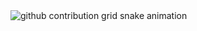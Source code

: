<picture>
  <source media="(prefers-color-scheme: dark)" srcset="https://raw.githubusercontent.com/wuhongyu/wuhongyu/output/github-contribution-grid-snake-dark.svg">
  <source media="(prefers-color-scheme: light)" srcset="https://raw.githubusercontent.com/wuhongyu/wuhongyu/output/github-contribution-grid-snake.svg">
  <img alt="github contribution grid snake animation" src="https://raw.githubusercontent.com/wuhongyu/wuhongyu/output/github-contribution-grid-snake.svg">
</picture>
